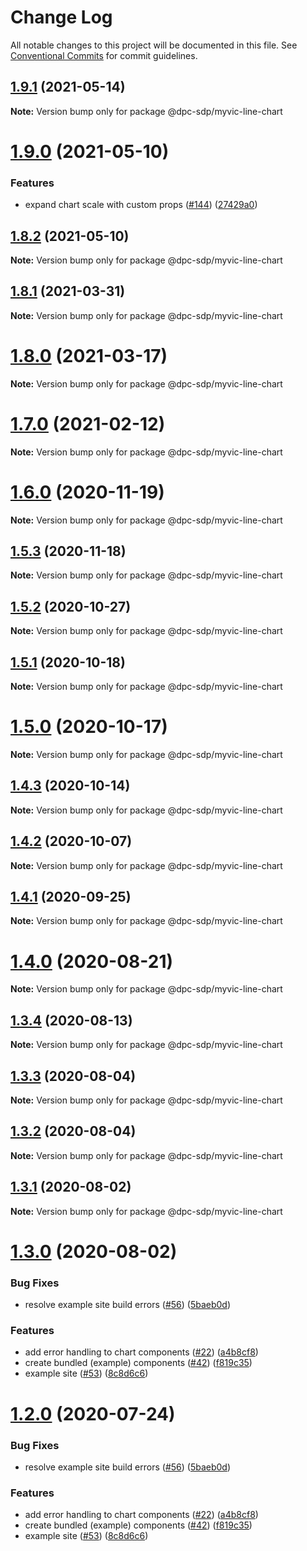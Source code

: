 # Change Log

All notable changes to this project will be documented in this file.
See [Conventional Commits](https://conventionalcommits.org) for commit guidelines.

## [1.9.1](https://github.com/dpc-sdp/myvictoria-vic-gov-au/tree/master/packages/LineChart/compare/v1.9.0...v1.9.1) (2021-05-14)

**Note:** Version bump only for package @dpc-sdp/myvic-line-chart






# [1.9.0](https://github.com/dpc-sdp/myvictoria-vic-gov-au/tree/master/packages/LineChart/compare/v1.8.2...v1.9.0) (2021-05-10)


### Features

* expand chart scale with custom props ([#144](https://github.com/dpc-sdp/myvictoria-vic-gov-au/tree/master/packages/LineChart/issues/144)) ([27429a0](https://github.com/dpc-sdp/myvictoria-vic-gov-au/tree/master/packages/LineChart/commit/27429a03c9b25a4da9af29deca67e4a733810dbd))






## [1.8.2](https://github.com/dpc-sdp/myvictoria-vic-gov-au/tree/master/packages/LineChart/compare/v1.8.1...v1.8.2) (2021-05-10)

**Note:** Version bump only for package @dpc-sdp/myvic-line-chart






## [1.8.1](https://github.com/dpc-sdp/myvictoria-vic-gov-au/tree/master/packages/LineChart/compare/v1.8.0...v1.8.1) (2021-03-31)

**Note:** Version bump only for package @dpc-sdp/myvic-line-chart





# [1.8.0](https://github.com/dpc-sdp/myvictoria-vic-gov-au/tree/master/packages/LineChart/compare/v1.7.0...v1.8.0) (2021-03-17)

**Note:** Version bump only for package @dpc-sdp/myvic-line-chart






# [1.7.0](https://github.com/dpc-sdp/myvictoria-vic-gov-au/tree/master/packages/LineChart/compare/v1.6.1...v1.7.0) (2021-02-12)

**Note:** Version bump only for package @dpc-sdp/myvic-line-chart





# [1.6.0](https://github.com/dpc-sdp/myvictoria-vic-gov-au/tree/master/packages/LineChart/compare/v1.5.3...v1.6.0) (2020-11-19)

**Note:** Version bump only for package @dpc-sdp/myvic-line-chart





## [1.5.3](https://github.com/dpc-sdp/myvictoria-vic-gov-au/tree/master/packages/LineChart/compare/v1.5.1...v1.5.3) (2020-11-18)

**Note:** Version bump only for package @dpc-sdp/myvic-line-chart





## [1.5.2](https://github.com/dpc-sdp/myvictoria-vic-gov-au/tree/master/packages/LineChart/compare/v1.5.1...v1.5.2) (2020-10-27)

**Note:** Version bump only for package @dpc-sdp/myvic-line-chart





## [1.5.1](https://github.com/dpc-sdp/myvictoria-vic-gov-au/tree/master/packages/LineChart/compare/v1.5.0...v1.5.1) (2020-10-18)

**Note:** Version bump only for package @dpc-sdp/myvic-line-chart





# [1.5.0](https://github.com/dpc-sdp/myvictoria-vic-gov-au/tree/master/packages/LineChart/compare/v1.4.2...v1.5.0) (2020-10-17)

**Note:** Version bump only for package @dpc-sdp/myvic-line-chart





## [1.4.3](https://github.com/dpc-sdp/myvictoria-vic-gov-au/tree/master/packages/LineChart/compare/v1.4.2...v1.4.3) (2020-10-14)

**Note:** Version bump only for package @dpc-sdp/myvic-line-chart





## [1.4.2](https://github.com/dpc-sdp/myvictoria-vic-gov-au/tree/master/packages/LineChart/compare/v1.4.0...v1.4.2) (2020-10-07)

**Note:** Version bump only for package @dpc-sdp/myvic-line-chart





## [1.4.1](https://github.com/dpc-sdp/myvictoria-vic-gov-au/tree/master/packages/LineChart/compare/v1.4.0...v1.4.1) (2020-09-25)

**Note:** Version bump only for package @dpc-sdp/myvic-line-chart






# [1.4.0](https://github.com/dpc-sdp/myvictoria-vic-gov-au/tree/master/packages/LineChart/compare/v1.3.4...v1.4.0) (2020-08-21)

**Note:** Version bump only for package @dpc-sdp/myvic-line-chart






## [1.3.4](https://github.com/dpc-sdp/myvictoria-vic-gov-au/tree/master/packages/LineChart/compare/v1.3.3...v1.3.4) (2020-08-13)

**Note:** Version bump only for package @dpc-sdp/myvic-line-chart






## [1.3.3](https://github.com/dpc-sdp/myvictoria-vic-gov-au/tree/master/packages/LineChart/compare/v1.3.2...v1.3.3) (2020-08-04)

**Note:** Version bump only for package @dpc-sdp/myvic-line-chart





## [1.3.2](https://github.com/dpc-sdp/myvictoria-vic-gov-au/tree/master/packages/LineChart/compare/v1.3.1...v1.3.2) (2020-08-04)

**Note:** Version bump only for package @dpc-sdp/myvic-line-chart





## [1.3.1](https://github.com/dpc-sdp/myvictoria-vic-gov-au/tree/master/packages/LineChart/compare/v1.3.0...v1.3.1) (2020-08-02)

**Note:** Version bump only for package @dpc-sdp/myvic-line-chart





# [1.3.0](https://github.com/dpc-sdp/myvictoria-vic-gov-au/tree/master/packages/LineChart/compare/v1.1.3...v1.3.0) (2020-08-02)


### Bug Fixes

* resolve example site build errors ([#56](https://github.com/dpc-sdp/myvictoria-vic-gov-au/tree/master/packages/LineChart/issues/56)) ([5baeb0d](https://github.com/dpc-sdp/myvictoria-vic-gov-au/tree/master/packages/LineChart/commit/5baeb0d7204879aa93b5ecaa1b21c3a9720511e7))


### Features

* add error handling to chart components ([#22](https://github.com/dpc-sdp/myvictoria-vic-gov-au/tree/master/packages/LineChart/issues/22)) ([a4b8cf8](https://github.com/dpc-sdp/myvictoria-vic-gov-au/tree/master/packages/LineChart/commit/a4b8cf8e32e726d9e0ac8418e0ee56c532bc0709))
* create bundled (example) components ([#42](https://github.com/dpc-sdp/myvictoria-vic-gov-au/tree/master/packages/LineChart/issues/42)) ([f819c35](https://github.com/dpc-sdp/myvictoria-vic-gov-au/tree/master/packages/LineChart/commit/f819c356b2c53f0a75d04542f22d73dae4516569))
* example site ([#53](https://github.com/dpc-sdp/myvictoria-vic-gov-au/tree/master/packages/LineChart/issues/53)) ([8c8d6c6](https://github.com/dpc-sdp/myvictoria-vic-gov-au/tree/master/packages/LineChart/commit/8c8d6c6e56b8772cdacc303d689358fe74ee791d))





# [1.2.0](https://github.com/dpc-sdp/myvictoria-vic-gov-au/tree/master/packages/LineChart/compare/v1.1.3...v1.2.0) (2020-07-24)


### Bug Fixes

* resolve example site build errors ([#56](https://github.com/dpc-sdp/myvictoria-vic-gov-au/tree/master/packages/LineChart/issues/56)) ([5baeb0d](https://github.com/dpc-sdp/myvictoria-vic-gov-au/tree/master/packages/LineChart/commit/5baeb0d7204879aa93b5ecaa1b21c3a9720511e7))


### Features

* add error handling to chart components ([#22](https://github.com/dpc-sdp/myvictoria-vic-gov-au/tree/master/packages/LineChart/issues/22)) ([a4b8cf8](https://github.com/dpc-sdp/myvictoria-vic-gov-au/tree/master/packages/LineChart/commit/a4b8cf8e32e726d9e0ac8418e0ee56c532bc0709))
* create bundled (example) components ([#42](https://github.com/dpc-sdp/myvictoria-vic-gov-au/tree/master/packages/LineChart/issues/42)) ([f819c35](https://github.com/dpc-sdp/myvictoria-vic-gov-au/tree/master/packages/LineChart/commit/f819c356b2c53f0a75d04542f22d73dae4516569))
* example site ([#53](https://github.com/dpc-sdp/myvictoria-vic-gov-au/tree/master/packages/LineChart/issues/53)) ([8c8d6c6](https://github.com/dpc-sdp/myvictoria-vic-gov-au/tree/master/packages/LineChart/commit/8c8d6c6e56b8772cdacc303d689358fe74ee791d))
